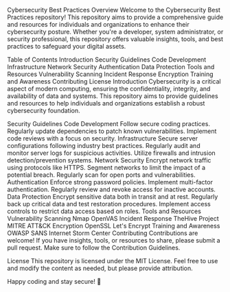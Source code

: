 
Cybersecurity Best Practices
Overview
Welcome to the Cybersecurity Best Practices repository! This repository aims to provide a comprehensive guide and resources for individuals and organizations to enhance their cybersecurity posture. Whether you're a developer, system administrator, or security professional, this repository offers valuable insights, tools, and best practices to safeguard your digital assets.

Table of Contents
Introduction
Security Guidelines
Code Development
Infrastructure
Network Security
Authentication
Data Protection
Tools and Resources
Vulnerability Scanning
Incident Response
Encryption
Training and Awareness
Contributing
License
Introduction
Cybersecurity is a critical aspect of modern computing, ensuring the confidentiality, integrity, and availability of data and systems. This repository aims to provide guidelines and resources to help individuals and organizations establish a robust cybersecurity foundation.

Security Guidelines
Code Development
Follow secure coding practices.
Regularly update dependencies to patch known vulnerabilities.
Implement code reviews with a focus on security.
Infrastructure
Secure server configurations following industry best practices.
Regularly audit and monitor server logs for suspicious activities.
Utilize firewalls and intrusion detection/prevention systems.
Network Security
Encrypt network traffic using protocols like HTTPS.
Segment networks to limit the impact of a potential breach.
Regularly scan for open ports and vulnerabilities.
Authentication
Enforce strong password policies.
Implement multi-factor authentication.
Regularly review and revoke access for inactive accounts.
Data Protection
Encrypt sensitive data both in transit and at rest.
Regularly back up critical data and test restoration procedures.
Implement access controls to restrict data access based on roles.
Tools and Resources
Vulnerability Scanning
Nmap
OpenVAS
Incident Response
TheHive Project
MITRE ATT&CK
Encryption
OpenSSL
Let's Encrypt
Training and Awareness
OWASP
SANS Internet Storm Center
Contributing
Contributions are welcome! If you have insights, tools, or resources to share, please submit a pull request. Make sure to follow the Contribution Guidelines.

License
This repository is licensed under the MIT License. Feel free to use and modify the content as needed, but please provide attribution.

Happy coding and stay secure! 🔐
